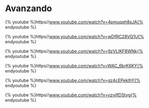 
# Avanzando


{% youtube %}https//www.youtube.com/watch?v=4pmuqeh8sJA{% endyoutube %}


{% youtube %}https//www.youtube.com/watch?v=wDfRC28VQ1U{% endyoutube %}


{% youtube %}https//www.youtube.com/watch?v=9zVLIKF8WNk{% endyoutube %}


{% youtube %}https//www.youtube.com/watch?v=WAC_6brK6KY{% endyoutube %}


{% youtube %}https//www.youtube.com/watch?v=gz4cEPekIhY{% endyoutube %}


{% youtube %}https//www.youtube.com/watch?v=vzvilfDStvg{% endyoutube %}







